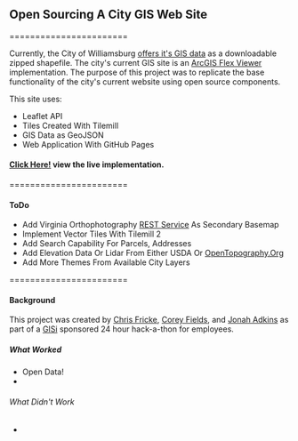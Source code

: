 ## Open Sourcing A City GIS Web Site
=======================

Currently, the City of Williamsburg [offers it's GIS data](http://www.williamsburgva.gov/Index.aspx?page=793) as a downloadable zipped shapefile. The city's current GIS site is an [ArcGIS Flex Viewer](http://williamsburg.timmons.com/flex/index.html) implementation. The purpose of this project was to replicate the base functionality of the city's current website using open source components.  

This site uses:  
* Leaflet API
* Tiles Created With Tilemill
* GIS Data as GeoJSON
* Web Application With GitHub Pages


#### [Click Here!](http://gis-pluggedin.github.io/web/) view the live implementation.

=======================  
#### ToDo

* Add Virginia Orthophotography [REST Service](http://gismaps.vita.virginia.gov/arcgis/rest/services/MostRecentImagery/MostRecentImagery_Lambert/MapServer) As Secondary Basemap  
* Implement Vector Tiles With Tilemill 2  
* Add Search Capability For Parcels, Addresses
* Add Elevation Data Or Lidar From Either USDA Or [OpenTopography.Org](http://opentopo.sdsc.edu/gridsphere/gridsphere?cid=datasets)
* Add More Themes From Available City Layers

=======================  
#### Background  
This project was created by [Chris Fricke](https://github.com/bmoregeo), [Corey Fields](https://github.com/fieldsco), and [Jonah Adkins](https://github.com/jonahadkins) as part of a [GISi](http://gisinc.com/) sponsored 24 hour hack-a-thon for employees.

##### What Worked
* Open Data!
* 
  

###### What Didn't Work
* 

